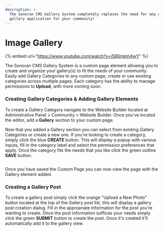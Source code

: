 ```yaml
---
description: >-
  The Sonoran CMS Gallery System completely replaces the need for any other
  gallery application for your community!
---
```


# Image Gallery

{% embed url="https://www.youtube.com/watch?v=i5B6mktn4wY" %}

The Sonoran CMS Gallery System is a custom page element allowing you to create and organize your gallery(s) to fit the needs of your community. Easily add Gallery Categories to any custom page, create or use existing categories across multiple pages. Each category has the ability to manage permissions to **Upload**, with more coming soon.

### Creating Gallery Categories & Adding Gallery Elements

To create a Gallery Category navigate to the Website Builder located at Administrative Panel > Community > Website Builder. Once you've located the editor, add a **Gallery** section to your custom page.

Now that you added a Gallery section you can select from existing Gallery Categories or create a new one. If you're looking to create a category, simply click the blue **CREATE** button. This will display a popup with various inputs, fill in the category label and select the permission preferences that apply. Once the category fits the needs that you like click the green outline **SAVE** button.

<figure><img src="https://i.imgur.com/y8d0qn4.png" alt=""><figcaption></figcaption></figure>

Once you have saved the Custom Page you can now view the page with the Gallery element added.&#x20;

### Creating a Gallery Post

To create a gallery post simply click the orange "Upload a New Photo" button located at the top of the Gallery post list, this will display a gallery post creation dialog. Fill in the appropriate information for the post you're wanting to create. Once the post information suffices your needs simply click the green **SUBMIT** button to create the post. Once it's created it'll automatically add it to the gallery view.

<figure><img src="https://i.imgur.com/SRMASUV.png" alt=""><figcaption></figcaption></figure>
